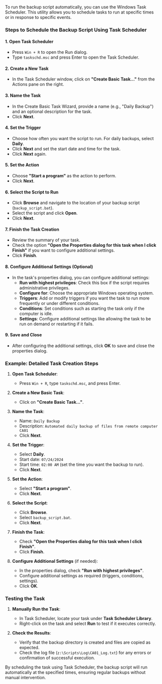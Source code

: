 To run the backup script automatically, you can use the Windows Task Scheduler. This utility allows you to schedule tasks to run at specific times or in response to specific events.

### Steps to Schedule the Backup Script Using Task Scheduler

#### 1. Open Task Scheduler
- Press `Win + R` to open the Run dialog.
- Type `taskschd.msc` and press Enter to open the Task Scheduler.

#### 2. Create a New Task
- In the Task Scheduler window, click on **"Create Basic Task..."** from the Actions pane on the right.

#### 3. Name the Task
- In the Create Basic Task Wizard, provide a name (e.g., "Daily Backup") and an optional description for the task.
- Click **Next**.

#### 4. Set the Trigger
- Choose how often you want the script to run. For daily backups, select **Daily**.
- Click **Next** and set the start date and time for the task.
- Click **Next** again.

#### 5. Set the Action
- Choose **"Start a program"** as the action to perform.
- Click **Next**.

#### 6. Select the Script to Run
- Click **Browse** and navigate to the location of your backup script (`backup_script.bat`).
- Select the script and click **Open**.
- Click **Next**.

#### 7. Finish the Task Creation
- Review the summary of your task.
- Check the option **"Open the Properties dialog for this task when I click Finish"** if you want to configure additional settings.
- Click **Finish**.

#### 8. Configure Additional Settings (Optional)
- In the task's properties dialog, you can configure additional settings:
  - **Run with highest privileges**: Check this box if the script requires administrative privileges.
  - **Configure for**: Choose the appropriate Windows operating system.
  - **Triggers**: Add or modify triggers if you want the task to run more frequently or under different conditions.
  - **Conditions**: Set conditions such as starting the task only if the computer is idle.
  - **Settings**: Configure additional settings like allowing the task to be run on demand or restarting if it fails.

#### 9. Save and Close
- After configuring the additional settings, click **OK** to save and close the properties dialog.

### Example: Detailed Task Creation Steps

1. **Open Task Scheduler**:
   - Press `Win + R`, type `taskschd.msc`, and press Enter.

2. **Create a New Basic Task**:
   - Click on **"Create Basic Task..."**.

3. **Name the Task**:
   - Name: `Daily Backup`
   - Description: `Automated daily backup of files from remote computer CA01`
   - Click **Next**.

4. **Set the Trigger**:
   - Select **Daily**.
   - Start date: `07/24/2024`
   - Start time: `02:00 AM` (set the time you want the backup to run).
   - Click **Next**.

5. **Set the Action**:
   - Select **"Start a program"**.
   - Click **Next**.

6. **Select the Script**:
   - Click **Browse**.
   - Select `backup_script.bat`.
   - Click **Next**.

7. **Finish the Task**:
   - Check **"Open the Properties dialog for this task when I click Finish"**.
   - Click **Finish**.

8. **Configure Additional Settings** (if needed):
   - In the properties dialog, check **"Run with highest privileges"**.
   - Configure additional settings as required (triggers, conditions, settings).
   - Click **OK**.

### Testing the Task

1. **Manually Run the Task**:
   - In Task Scheduler, locate your task under **Task Scheduler Library**.
   - Right-click on the task and select **Run** to test if it executes correctly.

2. **Check the Results**:
   - Verify that the backup directory is created and files are copied as expected.
   - Check the log file (`z:\Scripts\Log\CA01_Log.txt`) for any errors or confirmation of successful execution.

By scheduling the task using Task Scheduler, the backup script will run automatically at the specified times, ensuring regular backups without manual intervention.
